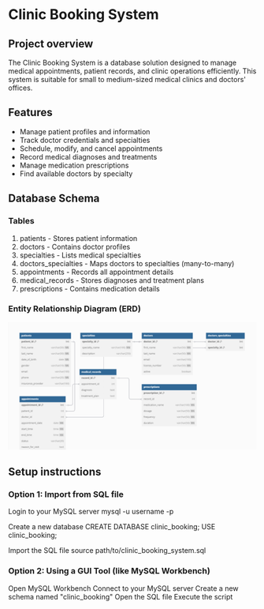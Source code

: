 # Clinic Booking System

## Project overview

The Clinic Booking System is a database solution designed to manage medical appointments, patient records, and clinic operations efficiently. This system is suitable for small to medium-sized medical clinics and doctors' offices.

## Features

- Manage patient profiles and information
- Track doctor credentials and specialties
- Schedule, modify, and cancel appointments
- Record medical diagnoses and treatments
- Manage medication prescriptions
- Find available doctors by specialty

## Database Schema

### Tables

1. patients - Stores patient information
2. doctors - Contains doctor profiles
3. specialties - Lists medical specialties
4. doctors_specialties - Maps doctors to specialties (many-to-many)
5. appointments - Records all appointment details
6. medical_records - Stores diagnoses and treatment plans
7. prescriptions - Contains medication details

### Entity Relationship Diagram (ERD)
![ERD](erd-image/clinic-erd-diagram.png)

## Setup instructions

### Option 1: Import from SQL file

Login to your MySQL server
mysql -u username -p

Create a new database
CREATE DATABASE clinic_booking;
USE clinic_booking;

Import the SQL file
source path/to/clinic_booking_system.sql

### Option 2: Using a GUI Tool (like MySQL Workbench)

Open MySQL Workbench
Connect to your MySQL server
Create a new schema named "clinic_booking"
Open the SQL file
Execute the script
